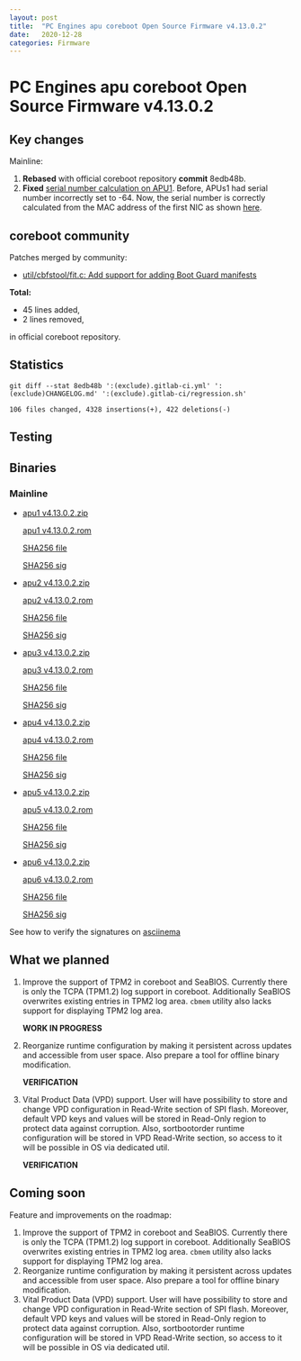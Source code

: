 ```yaml
---
layout: post
title:  "PC Engines apu coreboot Open Source Firmware v4.13.0.2"
date:   2020-12-28
categories: Firmware
---
```

# PC Engines apu coreboot Open Source Firmware v4.13.0.2

## Key changes

Mainline:

1. **Rebased** with official coreboot repository **commit** 8edb48b.
2. **Fixed** [serial number calculation on APU1](https://github.com/pcengines/coreboot/issues/436). Before, APUs1 had serial number incorrectly set to -64. Now, the serial number is correctly calculated from the MAC address of the first NIC as shown [here](https://www.pcengines.ch/ht_macid.htm).

## coreboot community

Patches merged by community:

* [util/cbfstool/fit.c: Add support for adding Boot Guard manifests](https://review.coreboot.org/c/coreboot/+/48469)

**Total:**

* 45 lines added,
* 2 lines removed,

in official coreboot repository.

## Statistics

```
git diff --stat 8edb48b ':(exclude).gitlab-ci.yml' ':(exclude)CHANGELOG.md' ':(exclude).gitlab-ci/regression.sh'
```

`106 files changed, 4328 insertions(+), 422 deletions(-)`


## Testing


## Binaries

### Mainline

* [apu1 v4.13.0.2.zip](https://3mdeb.com/open-source-firmware/pcengines/apu1/apu1_v4.13.0.2.zip)

  [apu1 v4.13.0.2.rom](https://3mdeb.com/open-source-firmware/pcengines/apu1/apu1_v4.13.0.2.rom)

  [SHA256 file](https://3mdeb.com/open-source-firmware/pcengines/apu1/apu1_v4.13.0.2.SHA256)

  [SHA256 sig](https://3mdeb.com/open-source-firmware/pcengines/apu1/apu1_v4.13.0.2.SHA256.sig)

* [apu2 v4.13.0.2.zip](https://3mdeb.com/open-source-firmware/pcengines/apu2/apu2_v4.13.0.2.zip)

  [apu2 v4.13.0.2.rom](https://3mdeb.com/open-source-firmware/pcengines/apu2/apu2_v4.13.0.2.rom)

  [SHA256 file](https://3mdeb.com/open-source-firmware/pcengines/apu2/apu2_v4.13.0.2.SHA256)

  [SHA256 sig](https://3mdeb.com/open-source-firmware/pcengines/apu2/apu2_v4.13.0.2.SHA256.sig)

* [apu3 v4.13.0.2.zip](https://3mdeb.com/open-source-firmware/pcengines/apu3/apu3_v4.13.0.2.zip)

  [apu3 v4.13.0.2.rom](https://3mdeb.com/open-source-firmware/pcengines/apu3/apu3_v4.13.0.2.rom)

  [SHA256 file](https://3mdeb.com/open-source-firmware/pcengines/apu3/apu3_v4.13.0.2.SHA256)

  [SHA256 sig](https://3mdeb.com/open-source-firmware/pcengines/apu3/apu3_v4.13.0.2.SHA256.sig)

* [apu4 v4.13.0.2.zip](https://3mdeb.com/open-source-firmware/pcengines/apu4/apu4_v4.13.0.2.zip)

  [apu4 v4.13.0.2.rom](https://3mdeb.com/open-source-firmware/pcengines/apu4/apu4_v4.13.0.2.rom)

  [SHA256 file](https://3mdeb.com/open-source-firmware/pcengines/apu4/apu4_v4.13.0.2.SHA256)

  [SHA256 sig](https://3mdeb.com/open-source-firmware/pcengines/apu4/apu4_v4.13.0.2.SHA256.sig)

* [apu5 v4.13.0.2.zip](https://3mdeb.com/open-source-firmware/pcengines/apu5/apu5_v4.13.0.2.zip)

  [apu5 v4.13.0.2.rom](https://3mdeb.com/open-source-firmware/pcengines/apu5/apu5_v4.13.0.2.rom)

  [SHA256 file](https://3mdeb.com/open-source-firmware/pcengines/apu5/apu5_v4.13.0.2.SHA256)

  [SHA256 sig](https://3mdeb.com/open-source-firmware/pcengines/apu5/apu5_v4.13.0.2.SHA256.sig)

* [apu6 v4.13.0.2.zip](https://3mdeb.com/open-source-firmware/pcengines/apu6/apu6_v4.13.0.2.zip)

  [apu6 v4.13.0.2.rom](https://3mdeb.com/open-source-firmware/pcengines/apu6/apu6_v4.13.0.2.rom)

  [SHA256 file](https://3mdeb.com/open-source-firmware/pcengines/apu6/apu6_v4.13.0.2.SHA256)

  [SHA256 sig](https://3mdeb.com/open-source-firmware/pcengines/apu6/apu6_v4.13.0.2.SHA256.sig)

See how to verify the signatures on [asciinema](https://asciinema.org/a/376207)

## What we planned

1. Improve the support of TPM2 in coreboot and SeaBIOS. Currently there is only
   the TCPA (TPM1.2) log support in coreboot. Additionally SeaBIOS overwrites
   existing entries in TPM2 log area. `cbmem` utility also lacks support for
   displaying TPM2 log area.

   **WORK IN PROGRESS**

2. Reorganize runtime configuration by making it persistent across updates and
   accessible from user space. Also prepare a tool for offline binary
   modification.

   **VERIFICATION**

3. Vital Product Data (VPD) support. User will have possibility to store
   and change VPD configuration in Read-Write section of SPI flash. Moreover,
   default VPD keys and values will be stored in Read-Only region to protect
   data against corruption. Also, sortbootorder runtime configuration will be
   stored in VPD Read-Write section, so access to it will be possible in OS
   via dedicated util.

   **VERIFICATION**

## Coming soon

Feature and improvements on the roadmap:

1. Improve the support of TPM2 in coreboot and SeaBIOS. Currently there is only
   the TCPA (TPM1.2) log support in coreboot. Additionally SeaBIOS overwrites
   existing entries in TPM2 log area. `cbmem` utility also lacks support for
   displaying TPM2 log area.
2. Reorganize runtime configuration by making it persistent across updates and
   accessible from user space. Also prepare a tool for offline binary
   modification.
3. Vital Product Data (VPD) support. User will have possibility to store
   and change VPD configuration in Read-Write section of SPI flash. Moreover,
   default VPD keys and values will be stored in Read-Only region to protect
   data against corruption. Also, sortbootorder runtime configuration will be
   stored in VPD Read-Write section, so access to it will be possible in OS
   via dedicated util.
